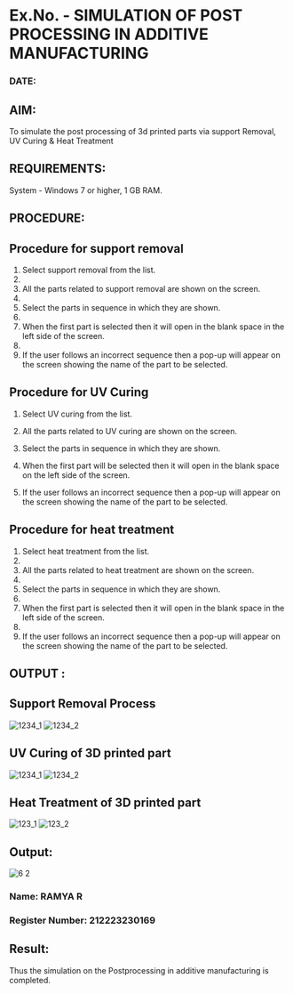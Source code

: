 # Ex.No.  - SIMULATION OF POST PROCESSING IN ADDITIVE MANUFACTURING
### DATE: 
## AIM: 
To simulate the post processing of 3d printed parts via support Removal, UV Curing & Heat Treatment
## REQUIREMENTS:
System - Windows 7 or higher, 1 GB RAM.

## PROCEDURE:
## Procedure for support removal
1.	Select support removal from the list.
2.	
3.	All the parts related to support removal are shown on the screen.
4.	
5.	Select the parts in sequence in which they are shown.
6.	
7.	When the first part is selected then it will open in the blank space in the left side of the screen.
8.	
9.	If the user follows an incorrect sequence then a pop-up will appear on the screen showing the name of the part to be selected.

## Procedure for UV Curing
1.	Select UV curing from the list.

2.	All the parts related to UV curing are shown on the screen.

3.	Select the parts in sequence in which they are shown.

4.	When the first part will be selected then it will open in the blank space on the left side of the screen.

5.	If the user follows an incorrect sequence then a pop-up will appear on the screen showing the name of the part to be selected.

## Procedure for heat treatment
1.	Select heat treatment from the list.
2.	
3.	All the parts related to heat treatment are shown on the screen.
4.	
5.	Select the parts in sequence in which they are shown.
6.	
7.	When the first part is selected then it will open in the blank space in the left side of the screen.
8.	
9.	If the user follows an incorrect sequence then a pop-up will appear on the screen showing the name of the part to be selected.

## OUTPUT :

## Support Removal Process
![1234_1](https://github.com/Sellakumar1987/Ex.No.9---SIMULATION-OF-POST--PROCESSING-IN-ADDITIVE-MANUFACTURING/assets/113594316/772fb2a3-62b2-4654-8777-d06c89da300e)
![1234_2](https://github.com/Sellakumar1987/Ex.No.9---SIMULATION-OF-POST--PROCESSING-IN-ADDITIVE-MANUFACTURING/assets/113594316/54ddd8f1-cf4e-4812-9573-129f16839b59)

## UV Curing of 3D printed part
![1234_1](https://github.com/Sellakumar1987/Ex.No.9---SIMULATION-OF-POST--PROCESSING-IN-ADDITIVE-MANUFACTURING/assets/113594316/b8aaa899-f319-4192-9dd7-126717137bfd)
![1234_2](https://github.com/Sellakumar1987/Ex.No.9---SIMULATION-OF-POST--PROCESSING-IN-ADDITIVE-MANUFACTURING/assets/113594316/5fa69c3d-4e61-4226-b2ad-b0765c0cd498)

## Heat Treatment of 3D printed part
![123_1](https://github.com/Sellakumar1987/Ex.No.9---SIMULATION-OF-POST--PROCESSING-IN-ADDITIVE-MANUFACTURING/assets/113594316/22c2fbe1-2159-46bf-b6aa-d7704484aa8a)
![123_2](https://github.com/Sellakumar1987/Ex.No.9---SIMULATION-OF-POST--PROCESSING-IN-ADDITIVE-MANUFACTURING/assets/113594316/2801d001-e6cd-4b6c-9d5f-712067d3bc3c)

## Output:
![6 2](https://github.com/ramya23000505/Ex.No.9---SIMULATION-OF-POST--PROCESSING-IN-ADDITIVE-MANUFACTURING/assets/149370791/7bd76aad-17a3-48bf-8a00-89d0ec139458)

### Name: RAMYA R
### Register Number: 212223230169

## Result: 
Thus the simulation on the Postprocessing in additive manufacturing is completed.
